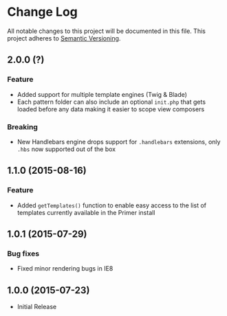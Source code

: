 # Change Log
All notable changes to this project will be documented in this file.
This project adheres to [Semantic Versioning](http://semver.org/).

## 2.0.0 (?)
### Feature
- Added support for multiple template engines (Twig & Blade)
- Each pattern folder can also include an optional `init.php` that gets loaded before any data making it easier to scope view composers

### Breaking
- New Handlebars engine drops support for `.handlebars` extensions, only `.hbs` now supported out of the box

## 1.1.0 (2015-08-16)
### Feature
- Added `getTemplates()` function to enable easy access to the list of templates currently available in the Primer install

## 1.0.1 (2015-07-29)
### Bug fixes
- Fixed minor rendering bugs in IE8

## 1.0.0 (2015-07-23)
- Initial Release
